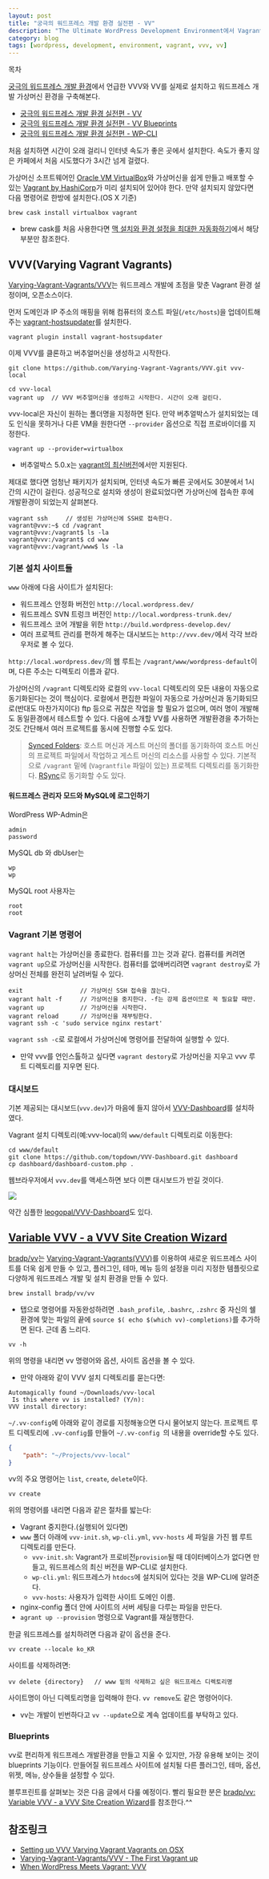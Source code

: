 ```yaml
---
layout: post
title: "궁극의 워드프레스 개발 환경 실전편 - VV"
description: "The Ultimate WordPress Development Environment에서 Vagrant, VVV, VV, WP-Cli를 사용하여 개발에 필요한 가상머신을 쉽고 편하게 다루는 방법"
category: blog
tags: [wordpress, development, environment, vagrant, vvv, vv]
---
```


<div id="toc"><p class="toc_title">목차</p></div>

[궁극의 워드프레스 개발 환경](http://nolboo.github.io/blog/2016/04/29/ultimate-wordpress-development-environment/)에서 언급한 VVV와 VV를 실제로 설치하고 워드프레스 개발 가상머신 환경을 구축해본다.

* [궁극의 워드프레스 개발 환경 실전편 - VV](http://nolboo.github.io/blog/2016/05/10/ultimate-wordpress-development-environment-vv/) 
* [궁극의 워드프레스 개발 환경 실전편 - VV Blueprints](http://nolboo.github.io/blog/2016/05/14/ultimate-wordpress-development-environment-vv-blueprints/)
* [궁극의 워드프레스 개발 환경 실전편 - WP-CLI](http://nolboo.kim/blog/2016/05/16/ultimate-wordpress-development-environment-wp-cli/)

처음 설치하면 시간이 오래 걸리니 인터넷 속도가 좋은 곳에서 설치한다. 속도가 좋지 않은 카페에서 처음 시도했다가 3시간 넘게 걸렸다.

가상머신 소프트웨어인 [Oracle VM VirtualBox](https://www.virtualbox.org/)와 가상머신을 쉽게 만들고 배포할 수 있는 [Vagrant by HashiCorp](https://www.vagrantup.com/)가 미리 설치되어 있어야 한다. 만약 설치되지 않았다면 다음 명령어로 한방에 설치한다.(OS X 기준)

```shell
brew cask install virtualbox vagrant
```

* brew cask를 처음 사용한다면 [맥 설치와 환경 설정을 최대한 자동화하기](https://nolboo.github.io/blog/2015/05/07/mac-setup/#cask)에서 해당부분만 참조한다.

## VVV(Varying Vagrant Vagrants)

[Varying-Vagrant-Vagrants/VVV](https://github.com/Varying-Vagrant-Vagrants/VVV)는 워드프레스 개발에 초점을 맞춘 Vagrant 환경 설정이며, 오픈소스이다.

먼저 도메인과 IP 주소의 매핑을 위해 컴퓨터의 호스트 파일(`/etc/hosts`)을 업데이트해주는 [vagrant-hostsupdater](https://github.com/cogitatio/vagrant-hostsupdater)를 설치한다.

```shell
vagrant plugin install vagrant-hostsupdater
```

이제 VVV를 클론하고 버추얼머신을 생성하고 시작한다.

```shell
git clone https://github.com/Varying-Vagrant-Vagrants/VVV.git vvv-local

cd vvv-local
vagrant up  // VVV 버추얼머신을 생성하고 시작한다. 시간이 오래 걸린다.
```

vvv-local은 자신이 원하는 폴더명을 지정하면 된다. 만약 버추얼박스가 설치되었는 데도 인식을 못하거나 다른 VM을 원한다면 `--provider` 옵션으로 직접 프로바이더를 지정한다.

```shell
vagrant up --provider=virtualbox
```

* 버추얼박스 5.0.x는 [vagrant의 최신버전](https://www.vagrantup.com/downloads.html)에서만 지원된다.

제대로 했다면 엄청난 패키지가 설치되며, 인터넷 속도가 빠른 곳에서도 30분에서 1시간의 시간이 걸린다. 성공적으로 설치와 생성이 완료되었다면 가상머신에 접속한 후에 개발환경이 되었는지 살펴본다.

```shell
vagrant ssh     // 생성된 가상머신에 SSH로 접속한다.
vagrant@vvv:~$ cd /vagrant
vagrant@vvv:/vagrant$ ls -la
vagrant@vvv:/vagrant$ cd www
vagrant@vvv:/vagrant/www$ ls -la
```

### 기본 설치 사이트들

`www` 아래에 다음 사이트가 설치된다:

* 워드프레스 안정화 버전인 `http://local.wordpress.dev/`
* 워드프레스 SVN 트렁크 버전인 `http://local.wordpress-trunk.dev/`
* 워드프레스 코어 개발을 위한 `http://build.wordpress-develop.dev/`
* 여러 프로젝트 관리를 편하게 해주는 대시보드는 `http://vvv.dev/`에서 각각 브라우저로 볼 수 있다.

`http://local.wordpress.dev/`의 웹 루트는 `/vagrant/www/wordpress-default`이며, 다른 주소는 디렉토리 이름과 같다.

가상머신의 `/vagrant` 디렉토리와 로컬의 `vvv-local` 디렉토리의 모든 내용이 자동으로 동기화된다는 것이 핵심이다. 로컬에서 편집한 파일이 자동으로 가상머신과 동기화되므로(반대도 마찬가지이다) ftp 등으로 귀찮은 작업을 할 필요가 없으며, 여러 명이 개발해도 동일환경에서 테스트할 수 있다. 다음에 소개할 VV를 사용하면 개발환경을 추가하는 것도 간단해서 여러 프로젝트를 동시에 진행할 수도 있다.

>[Synced Folders](https://www.vagrantup.com/docs/synced-folders/):
호스트 머신과 게스트 머신의 폴더를 동기화하여 호스트 머신의 프로젝트 파일에서 작업하고 게스트 머신의 리소스를 사용할 수 있다. 기본적으로 `/vagrant` 밑에 (`Vagrantfile` 파일이 있는) 프로젝트 디렉토리를 동기화한다. [RSync](https://www.vagrantup.com/docs/synced-folders/rsync.html)로 동기화할 수도 있다.

#### 워드프레스 관리자 모드와 MySQL에 로그인하기

WordPress WP-Admin은

    admin
    password

MySQL db 와 dbUser는

    wp
    wp

MySQL root 사용자는

    root
    root

### Vagrant 기본 명령어

`vagrant halt`는 가상머신을 종료한다. 컴퓨터를 끄는 것과 같다. 컴퓨터를 켜려면 `vagrant up`으로 가상머신을 시작한다. 컴퓨터를 없애버리려면 `vagrant destroy`로 가상머신 전체를 완전히 날려버릴 수 있다.

```shell
exit                // 가상머신 SSH 접속을 끊는다.
vagrant halt -f     // 가상머신을 중지한다. -f는 강제 옵션이므로 꼭 필요할 때만.
vagrant up          // 가상머신을 시작한다.
vagrant reload      // 가상머신을 재부팅한다.
vagrant ssh -c 'sudo service nginx restart'
```

`vagrant ssh -c`로 로컬에서 가상머신에 명령어를 전달하여 실행할 수 있다.

* 만약 vvv를 언인스톨하고 싶다면 `vagrant destory`로 가상머신을 지우고 vvv 루트 디렉토리를 지우면 된다.

### 대시보드

기본 제공되는 대시보드(`vvv.dev`)가 마음에 들지 않아서 [VVV-Dashboard](https://github.com/topdown/VVV-Dashboard)를 설치하였다.

Vagrant 설치 디렉토리(예:vvv-local)의 `www/default` 디렉토리로 이동한다:

```shell
cd www/default
git clone https://github.com/topdown/VVV-Dashboard.git dashboard
cp dashboard/dashboard-custom.php .
```

웹브라우저에서 `vvv.dev`를 액세스하면 보다 이쁜 대시보드가 반길 것이다. 

![](https://farm8.staticflickr.com/7674/26325803623_06a86d8e31.jpg)

약간 심플한 [leogopal/VVV-Dashboard](https://github.com/leogopal/VVV-Dashboard)도 있다.

## [Variable VVV - a VVV Site Creation Wizard](https://github.com/bradp/vv)

[bradp/vv](https://github.com/bradp/vv)는 [Varying-Vagrant-Vagrants(VVV)](https://github.com/Varying-Vagrant-Vagrants/VVV)를 이용하여 새로운 워드프레스 사이트를 더욱 쉽게 만들 수 있고, 플러그인, 테마, 메뉴 등의 설정을 미리 지정한 템플릿으로 다양하게 워드프레스 개발 및 설치 환경을 만들 수 있다.

```shell
brew install bradp/vv/vv
```

* 탭으로 명령어를 자동완성하려면 `.bash_profile`, `.bashrc`, `.zshrc` 중 자신의 쉘 환경에 맞는 파일의 끝에 `source $( echo $(which vv)-completions)`를 추가하면 된다. 근데 좀 느리다.

```shell
vv -h
```

위의 명령을 내리면 vv 명령어와 옵션, 사이트 옵션을 볼 수 있다.

* 만약 아래와 같이 VVV 설치 디렉토리를 묻는다면:

```shell
Automagically found ~/Downloads/vvv-local
 Is this where vv is installed? (Y/n):
VVV install directory:
```

`~/.vv-config`에 아래와 같이 경로를 지정해놓으면 다시 물어보지 않는다. 프로젝트 루트 디렉토리에 `.vv-config`를 만들어 `~/.vv-config `의 내용을 override할 수도 있다.

```json
{
    "path": "~/Projects/vvv-local"
}
```

vv의 주요 명령어는 `list`, `create`, `delete`이다.

```shell
vv create
```

위의 명령어를 내리면 다음과 같은 절차를 밟는다:

* Vagrant 중지한다.(실행되어 있다면)
* `www` 폴더 아래에 `vvv-init.sh`, `wp-cli.yml`, `vvv-hosts` 세 파일을 가진 웹 루트 디렉토리를 만든다.
    - `vvv-init.sh`: Vagrant가 프로비전`provision`될 때 데이터베이스가 없다면 만들고, 워드프레스의 최신 버전을 WP-CLI로 설치한다.
    - `wp-cli.yml`: 워드프레스가 `htdocs`에 설치되어 있다는 것을 WP-CLI에 알려준다.
    - `vvv-hosts`: 사용자가 입력한 사이트 도메인 이름.
* nginx-config 폴더 안에 사이트의 서버 세팅을 다루는 파일을 만든다.
* `agrant up --provision` 명령으로 Vagrant를 재실행한다.

한글 워드프레스를 설치하려면 다음과 같이 옵션을 준다.

```shell
vv create --locale ko_KR
```

사이트를 삭제하려면:

```shell
vv delete {directory}   // www 밑의 삭제하고 싶은 워드프레스 디렉토리명
```

사이트명이 아닌 디렉토리명을 입력해야 한다. `vv remove`도 같은 명령어이다.

* vv는 개발이 빈번하다고 `vv --update`으로 계속 업데이트를 부탁하고 있다.

### Blueprints

vv로 편리하게 워드프레스 개발환경을 만들고 지울 수 있지만, 가장 유용해 보이는 것이 blueprints 기능이다. 만들어질 워드프레스 사이트에 설치될 다른 플러그인, 테마, 옵션, 위젯, 메뉴, 상수들을 설정할 수 있다.

블루프린트를 살펴보는 것은 다음 글에서 다룰 예정이다. 빨리 필요한 분은 [bradp/vv: Variable VVV - a VVV Site Creation Wizard](https://github.com/bradp/vv#blueprints)를 참조한다.^^

## 참조링크

* [Setting up VVV Varying Vagrant Vagrants on OSX](https://coolestguidesontheplanet.com/using-vvv-varying-vagrant-vagrants-wordpress-local-development-environment/)
* [Varying-Vagrant-Vagrants/VVV - The First Vagrant up](https://github.com/Varying-Vagrant-Vagrants/VVV#the-first-vagrant-up)
* [When WordPress Meets Vagrant: VVV](http://www.sitepoint.com/wordpress-meets-vagrant-vvv/)
